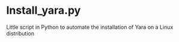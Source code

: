 # Install_yara.py
Little script in Python to automate the installation of Yara on a Linux distribution
